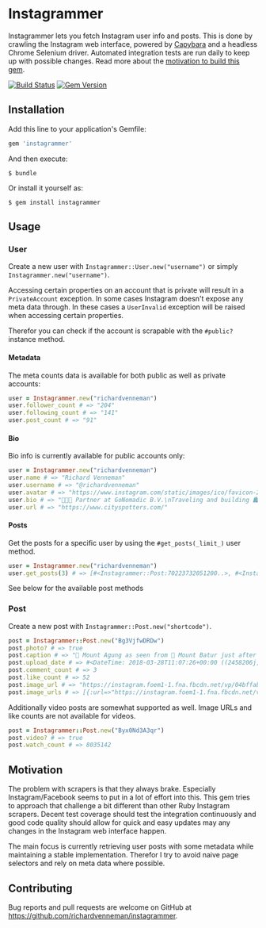 # Instagrammer

Instagrammer lets you fetch Instagram user info and posts. This is done by crawling the Instagram web interface, powered by [Capybara](https://github.com/teamcapybara/capybara/) and a headless Chrome Selenium driver. Automated integration tests are run daily to keep up with possible changes. Read more about the [motivation to build this gem](#motivation).

[![Build Status](https://travis-ci.org/richardvenneman/instagrammer.svg?branch=master)](https://travis-ci.org/richardvenneman/instagrammer)
[![Gem Version](https://badge.fury.io/rb/instagrammer.svg)](https://badge.fury.io/rb/instagrammer)

## Installation

Add this line to your application's Gemfile:

```ruby
gem 'instagrammer'
```

And then execute:

    $ bundle

Or install it yourself as:

    $ gem install instagrammer

## Usage

### User

Create a new user with `Instagrammer::User.new("username")` or simply `Instagrammer.new("username")`.

Accessing certain properties on an account that is private will result in a `PrivateAccount` exception. In some cases Instagram doesn't expose any meta data through. In these cases a `UserInvalid` exception will be raised when accessing certain properties.

Therefor you can check if the account is scrapable with the `#public?` instance method.

#### Metadata

The meta counts data is available for both public as well as private accounts:

```ruby
user = Instagrammer.new("richardvenneman")
user.follower_count # => "204"
user.following_count # => "141"
user.post_count # => "91"
```

#### Bio

Bio info is currently available for public accounts only:

```ruby
user = Instagrammer.new("richardvenneman")
user.name # => "Richard Venneman"
user.username # => "@richardvenneman"
user.avatar # => "https://www.instagram.com/static/images/ico/favicon-200.png/ab6eff..."
user.bio # => "👨🏻‍💻 Partner at GoNomadic B.V.\nTraveling and building 🏙 @cityspotters"
user.url # => "https://www.cityspotters.com/"
```

#### Posts

Get the posts for a specific user by using the `#get_posts(_limit_)` user method.

```ruby
user = Instagrammer.new("richardvenneman")
user.get_posts(3) # => [#<Instagrammer::Post:70223732051200..>, #<Instagrammer::Post:70223732051200..>, #<Instagrammer::Post:70223732051200..>]
```

See below for the available post methods

### Post

Create a new post with `Instagrammer::Post.new("shortcode")`.

```ruby
post = Instagrammer::Post.new("Bg3VjfwDRDw")
post.photo? # => true
post.caption # => "🌋 Mount Agung as seen from 🌋 Mount Batur just after sunrise 🌅"
post.upload_date # => #<DateTime: 2018-03-28T11:07:26+00:00 ((2458206j,40046s,0n),+0s,2299161j)
post.comment_count # => 3
post.like_count # => 52
post.image_url # => "https://instagram.foem1-1.fna.fbcdn.net/vp/04bffab7e91872110690173cbac1ba28/5D9FDCD0/t51.2885-15/e35/29416707_933709783459981_1377808440356765696_n.jpg?_nc_ht=instagram.foem1-1.fna.fbcdn.net"
post.image_urls # => [{:url=>"https://instagram.foem1-1.fna.fbcdn.net/vp/b962b338f5024309e3242ec3e4158681/5DA27835/t51.2885-15/sh0.08/e35/s640x640/29416707_933709783459981_1377808440356765696_n.jpg?_nc_ht=instagram.foem1-1.fna.fbcdn.net", :width=>640}, {:url=>",https://instagram.foem1-1.fna.fbcdn.net/vp/fb1477d8dc17c9d1a6b36c8107b4a5b2/5DC4FA35/t51.2885-15/sh0.08/e35/s750x750/29416707_933709783459981_1377808440356765696_n.jpg?_nc_ht=instagram.foem1-1.fna.fbcdn.net", :width=>750}, {:url=>",https://instagram.foem1-1.fna.fbcdn.net/vp/04bffab7e91872110690173cbac1ba28/5D9FDCD0/t51.2885-15/e35/29416707_933709783459981_1377808440356765696_n.jpg?_nc_ht=instagram.foem1-1.fna.fbcdn.net", :width=>1080}]
```

Additionally video posts are somewhat supported as well. Image URLs and like counts are not available for videos.

```ruby
post = Instagrammer::Post.new("Byx0Nd3A3qr")
post.video? # => true
post.watch_count # => 8035142
```

## Motivation

The problem with scrapers is that they always brake. Especially Instagram/Facebook seems to put in a lot of effort into this. This gem tries to approach that challenge a bit different than other Ruby Instagram scrapers. Decent test coverage should test the integration continuously and good code quality should allow for quick and easy updates may any changes in the Instagram web interface happen.

The main focus is currently retrieving user posts with some metadata while maintaining a stable implementation. Therefor I try to avoid naive page selectors and rely on meta data where possible.

## Contributing

Bug reports and pull requests are welcome on GitHub at https://github.com/richardvenneman/instagrammer.
